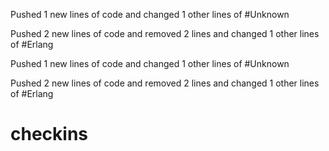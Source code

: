 

Pushed 1 new lines of code and changed 1 other lines of #Unknown



Pushed 2 new lines of code and removed 2 lines and changed 1 other lines of #Erlang



Pushed 1 new lines of code and changed 1 other lines of #Unknown



Pushed 2 new lines of code and removed 2 lines and changed 1 other lines of #Erlang



checkins
========
